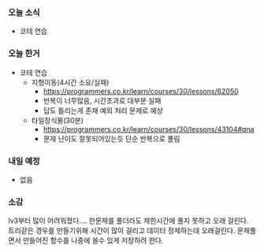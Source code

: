 ### 오늘 소식
- 코테 연습


### 오늘 한거
- 코테 연습
    - 지형이동(4시간 소요/실패)
        - https://programmers.co.kr/learn/courses/30/lessons/62050
        - 반복이 너무많음, 시간초과로 대부분 실패
        - 답도 틀리는게 존재 예외 처리 문제로 예상
    - 타일장식물(30분)
        - https://programmers.co.kr/learn/courses/30/lessons/43104#qna
        - 문제 난이도 잘못되어있는듯 단순 반복으로 풀림
### 내일 예정
- 없음

### 소감
lv3부터 많이 어려워졌다....
한문제를 풀더라도 제한시간에 풀지 못하고 오래 걸린다. 
트리같은 경우를 만들기위해 시간이 많이 걸리고 데이터 정제하는데 오래걸린다.
문제풀면서 만들어진 함수를 나중에 쓸수 있게 저장하려 한다.